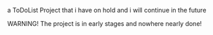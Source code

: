 a ToDoList Project that i have on hold and i will continue in the future

WARNING! The project is in early stages and nowhere nearly done!
